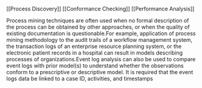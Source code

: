 [[Process Discovery]]
[[Conformance Checking]]
[[Performance Analysis]]


Process mining techniques are often used when no formal description of the process can be obtained by other approaches, or when the quality of existing documentation is questionable.For example, application of process mining methodology to the audit trails of a workflow management system, the transaction logs of an enterprise resource planning system, or the electronic patient records in a hospital can result in models describing processes of organizations.Event log analysis can also be used to compare event logs with prior model(s) to understand whether the observations conform to a prescriptive or descriptive model. It is required that the event logs data be linked to a case ID, activities, and timestamps